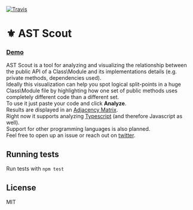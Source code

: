 [![Travis](https://img.shields.io/travis/cowchimp/astscout.svg)](https://travis-ci.org/cowchimp/astscout)


# ⚜️ AST Scout

### [Demo](http://astscout.cowchimp.com)

AST Scout is a tool for analyzing and visualizing the relationship between the public API of a Class\Module and its implementations details (e.g. private methods, dependencies used).  
Ideally this visualization can help you spot logical split-points in a huge Class\Module file by highlighting how one set of public methods uses completely different code than a different set.  
To use it just paste your code and click **Analyze**.  
Results are displayed in an [Adjacency Matrix](https://en.wikipedia.org/wiki/Adjacency_matrix).  
Right now it supports analyzing [Typescript](https://www.typescriptlang.org) (and therefore Javascript as well).  
Support for other programming languages is also planned.  
Feel free to open up an issue or reach out on [twitter](https://twitter.com/cowchimp).

## Running tests

Run tests with `npm test`

## License

MIT
